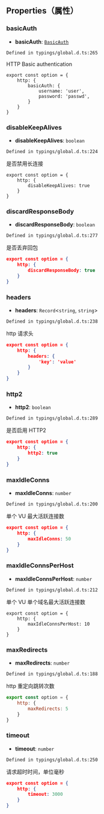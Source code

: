 ## Properties（属性）
[](id:basicAuth)
### basicAuth
- **basicAuth**: [`BasicAuth`](https://cloud.tencent.com/document/product/1484/75806)

```plaintext
Defined in typings/global.d.ts:265
```
HTTP Basic authentication
```plaintext
export const option = {
    http: {
        basicAuth: {
            username: 'user',
            password: 'passwd',
        }
    }
}
```


[](id:disableKeepAlives)
### disableKeepAlives
- **disableKeepAlives**: `boolean`

```plaintext
Defined in typings/global.d.ts:224
```

是否禁用长连接
``` plaintext
export const option = {
    http: {
        disableKeepAlives: true
    }
}
```


[](id:discardResponseBody)
### discardResponseBody
- **discardResponseBody**: `boolean`

```plaintext
Defined in typings/global.d.ts:277
```

是否丢弃回包
```json
export const option = {
    http: {
        discardResponseBody: true
    }
}
```

[](id:headers)
### headers
- **headers**: `Record`<`string`, `string`\>

```plaintext
Defined in typings/global.d.ts:238
```
http 请求头
```json
export const option = {
    http: {
        headers: {
            'key': 'value'
        }
    }
}
```

[](id:http2)
### http2
- **http2**: `boolean`

```plaintext
Defined in typings/global.d.ts:289
```
是否启用 HTTP2
```json
export const option = {
    http: {
        http2: true
    }
}
```

[](id:maxIdleConns)
### maxIdleConns
- **maxIdleConns**: `number`

```plaintext
Defined in typings/global.d.ts:200
```
单个 VU 最大活跃连接数
```json
export const option = {
    http: {
        maxIdleConns: 50
    }
}
```

[](id:maxIdleConnsPerHost)
### maxIdleConnsPerHost
- **maxIdleConnsPerHost**: `number`

```plaintext
Defined in typings/global.d.ts:212
```
单个 VU 单个域名最大活跃连接数
```plaintext
export const option = {
    http: {
        maxIdleConnsPerHost: 10
    }
}
```


[](id:maxRedirects)
### maxRedirects
- **maxRedirects**: `number`

```plaintext
Defined in typings/global.d.ts:188
```
http 重定向跳转次数
```js
export const option = {
    http: {
        maxRedirects: 5
    }
}
```

[](id:timeout)
### timeout
- **timeout**: `number`

```plaintext
Defined in typings/global.d.ts:250
```
请求超时时间，单位毫秒
```json
export const option = {
    http: {
        timeout: 3000
    }
}
```

